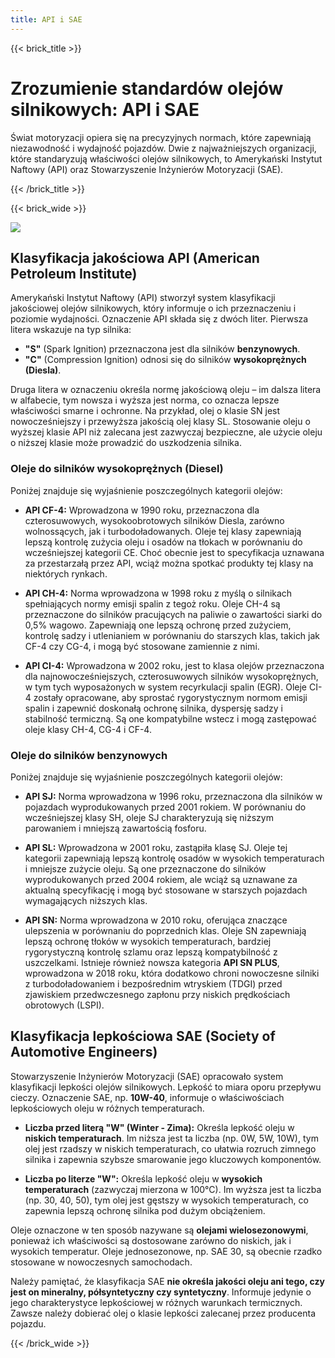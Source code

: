 ```yaml
---
title: API i SAE
---
```


{{< brick_title >}}

# Zrozumienie standardów olejów silnikowych: API i SAE

Świat motoryzacji opiera się na precyzyjnych normach, które zapewniają
niezawodność i wydajność pojazdów. Dwie z najważniejszych organizacji, które
standaryzują właściwości olejów silnikowych, to Amerykański Instytut Naftowy
(API) oraz Stowarzyszenie Inżynierów Motoryzacji (SAE).

{{< /brick_title >}}

{{< brick_wide >}}

![](/engine.jpg)

## Klasyfikacja jakościowa API (American Petroleum Institute)

Amerykański Instytut Naftowy (API) stworzył system klasyfikacji jakościowej
olejów silnikowych, który informuje o ich przeznaczeniu i poziomie wydajności.
Oznaczenie API składa się z dwóch liter. Pierwsza litera wskazuje na typ
silnika:
* **"S"** (Spark Ignition) przeznaczona jest dla silników **benzynowych**.
* **"C"** (Compression Ignition) odnosi się do silników **wysokoprężnych
(Diesla)**.

Druga litera w oznaczeniu określa normę jakościową oleju – im dalsza litera w
alfabecie, tym nowsza i wyższa jest norma, co oznacza lepsze właściwości smarne
i ochronne. Na przykład, olej o klasie SN jest nowocześniejszy i przewyższa
jakością olej klasy SL. Stosowanie oleju o wyższej klasie API niż zalecana jest
zazwyczaj bezpieczne, ale użycie oleju o niższej klasie może prowadzić do
uszkodzenia silnika.

### Oleje do silników wysokoprężnych (Diesel)

Poniżej znajduje się wyjaśnienie poszczególnych kategorii olejów:

* **API CF-4:** Wprowadzona w 1990 roku, przeznaczona dla czterosuwowych,
wysokoobrotowych silników Diesla, zarówno wolnossących, jak i
turbodoładowanych. Oleje tej klasy zapewniają lepszą kontrolę zużycia oleju i
osadów na tłokach w porównaniu do wcześniejszej kategorii CE. Choć obecnie jest
to specyfikacja uznawana za przestarzałą przez API, wciąż można spotkać
produkty tej klasy na niektórych rynkach.

* **API CH-4:** Norma wprowadzona w 1998 roku z myślą o silnikach spełniających
normy emisji spalin z tegoż roku. Oleje CH-4 są przeznaczone do silników
pracujących na paliwie o zawartości siarki do 0,5% wagowo. Zapewniają one
lepszą ochronę przed zużyciem, kontrolę sadzy i utlenianiem w porównaniu do
starszych klas, takich jak CF-4 czy CG-4, i mogą być stosowane zamiennie z
nimi.

* **API CI-4:** Wprowadzona w 2002 roku, jest to klasa olejów przeznaczona dla
najnowocześniejszych, czterosuwowych silników wysokoprężnych, w tym tych
wyposażonych w system recyrkulacji spalin (EGR). Oleje CI-4 zostały opracowane,
aby sprostać rygorystycznym normom emisji spalin i zapewnić doskonałą ochronę
silnika, dyspersję sadzy i stabilność termiczną. Są one kompatybilne wstecz i
mogą zastępować oleje klasy CH-4, CG-4 i CF-4.

### Oleje do silników benzynowych

Poniżej znajduje się wyjaśnienie poszczególnych kategorii olejów:

* **API SJ:** Norma wprowadzona w 1996 roku, przeznaczona dla silników w
pojazdach wyprodukowanych przed 2001 rokiem. W porównaniu do wcześniejszej
klasy SH, oleje SJ charakteryzują się niższym parowaniem i mniejszą zawartością
fosforu.

* **API SL:** Wprowadzona w 2001 roku, zastąpiła klasę SJ. Oleje tej kategorii
zapewniają lepszą kontrolę osadów w wysokich temperaturach i mniejsze zużycie
oleju. Są one przeznaczone do silników wyprodukowanych przed 2004 rokiem, ale
wciąż są uznawane za aktualną specyfikację i mogą być stosowane w starszych
pojazdach wymagających niższych klas.

* **API SN:** Norma wprowadzona w 2010 roku, oferująca znaczące ulepszenia w
porównaniu do poprzednich klas. Oleje SN zapewniają lepszą ochronę tłoków w
wysokich temperaturach, bardziej rygorystyczną kontrolę szlamu oraz lepszą
kompatybilność z uszczelkami. Istnieje również nowsza kategoria **API SN
PLUS**, wprowadzona w 2018 roku, która dodatkowo chroni nowoczesne silniki z
turbodoładowaniem i bezpośrednim wtryskiem (TDGI) przed zjawiskiem
przedwczesnego zapłonu przy niskich prędkościach obrotowych (LSPI).

## Klasyfikacja lepkościowa SAE (Society of Automotive Engineers)

Stowarzyszenie Inżynierów Motoryzacji (SAE) opracowało system klasyfikacji
lepkości olejów silnikowych. Lepkość to miara oporu przepływu cieczy.
Oznaczenie SAE, np. **10W-40**, informuje o właściwościach lepkościowych oleju
w różnych temperaturach.

* **Liczba przed literą "W" (Winter - Zima):** Określa lepkość oleju w
**niskich temperaturach**. Im niższa jest ta liczba (np. 0W, 5W, 10W), tym olej
jest rzadszy w niskich temperaturach, co ułatwia rozruch zimnego silnika i
zapewnia szybsze smarowanie jego kluczowych komponentów.

* **Liczba po literze "W":** Określa lepkość oleju w **wysokich temperaturach**
(zazwyczaj mierzona w 100°C). Im wyższa jest ta liczba (np. 30, 40, 50), tym
olej jest gęstszy w wysokich temperaturach, co zapewnia lepszą ochronę silnika
pod dużym obciążeniem.

Oleje oznaczone w ten sposób nazywane są **olejami wielosezonowymi**, ponieważ
ich właściwości są dostosowane zarówno do niskich, jak i wysokich temperatur.
Oleje jednosezonowe, np. SAE 30, są obecnie rzadko stosowane w nowoczesnych
samochodach.

Należy pamiętać, że klasyfikacja SAE **nie określa jakości oleju ani tego, czy
jest on mineralny, półsyntetyczny czy syntetyczny**. Informuje jedynie o jego
charakterystyce lepkościowej w różnych warunkach termicznych. Zawsze należy
dobierać olej o klasie lepkości zalecanej przez producenta pojazdu.

{{< /brick_wide >}}
